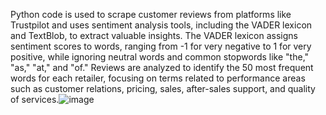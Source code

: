 Python code is used to scrape customer reviews from platforms like Trustpilot and uses sentiment analysis tools, including the VADER lexicon and TextBlob, to extract valuable insights. The VADER lexicon assigns sentiment scores to words, ranging from -1 for very negative to 1 for very positive, while ignoring neutral words and common stopwords like "the," "as," "at," and "of." Reviews are analyzed to identify the 50 most frequent words for each retailer, focusing on terms related to performance areas such as customer relations, pricing, sales, after-sales support, and quality of services.![image](https://github.com/user-attachments/assets/fe6bc021-f5bc-4120-8ce7-c739d0308d6b)
